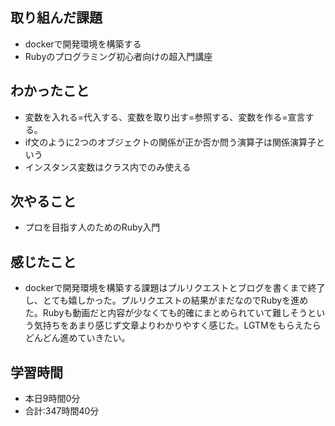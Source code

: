 ## 取り組んだ課題
- dockerで開発環境を構築する
- Rubyのプログラミング初心者向けの超入門講座
## わかったこと
- 変数を入れる=代入する、変数を取り出す=参照する、変数を作る=宣言する。
- if文のように2つのオブジェクトの関係が正か否か問う演算子は関係演算子という
- インスタンス変数はクラス内でのみ使える
## 次やること
- プロを目指す人のためのRuby入門
## 感じたこと
- dockerで開発環境を構築する課題はプルリクエストとブログを書くまで終了し、とても嬉しかった。プルリクエストの結果がまだなのでRubyを進めた。Rubyも動画だと内容が少なくても的確にまとめられていて難しそうという気持ちをあまり感じず文章よりわかりやすく感じた。LGTMをもらえたらどんどん進めていきたい。
## 学習時間
- 本日9時間0分<br>
- 合計:347時間40分
